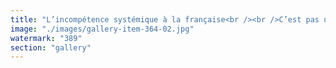 ```yaml
---
title: "L’incompétence systémique à la française<br /><br />C’est pas une erreur, c’est un style. Commissions sans fin, responsabilités diluées, décisions en boucle comme un sketch mal rejoué. On vend du prestige, on recycle l’immobilisme.<br /><br />Mais derrière les façades haussmanniennes, des fissures s’installent. Le logiciel est obsolète, les patchs ne tiennent plus.<br /><br />L’émergence ne demande pas la permission. Elle infiltre, elle déborde, elle redessine.<br /><br /><br />#SystèmeFatigué <br />#RecalibrageImminent <br />#ChicDuDéclin <br />#FractureCréatrice <br />#ETHsignal"
image: "./images/gallery-item-364-02.jpg"
watermark: "389"
section: "gallery"
---
```

